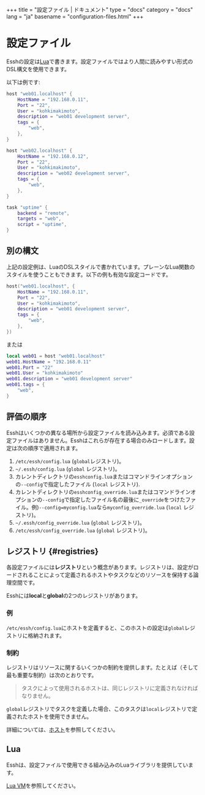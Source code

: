 +++
title = "設定ファイル | ドキュメント"
type = "docs"
category = "docs"
lang = "ja"
basename = "configuration-files.html"
+++

# 設定ファイル

Esshの設定は[Lua](https://www.lua.org/)で書きます。設定ファイルではより人間に読みやすい形式のDSL構文を使用できます。

以下は例です:

~~~lua
host "web01.localhost" {
    HostName = "192.168.0.11",
    Port = "22",
    User = "kohkimakimoto",
    description = "web01 development server",
    tags = {
        "web",
    },
}

host "web02.localhost" {
    HostName = "192.168.0.12",
    Port = "22",
    User = "kohkimakimoto",
    description = "web02 development server",
    tags = {
        "web",
    },
}

task "uptime" {
    backend = "remote",
    targets = "web",
    script = "uptime",
}
~~~

## 別の構文

上記の設定例は、LuaのDSLスタイルで書かれています。プレーンなLua関数のスタイルを使うこともできます。以下の例も有効な設定コードです。

~~~lua
host("web01.localhost", {
    HostName = "192.168.0.11",
    Port = "22",
    User = "kohkimakimoto",
    description = "web01 development server",
    tags = {
        "web",
    },
})
~~~

または

~~~lua
local web01 = host "web01.localhost"
web01.HostName = "192.168.0.11"
web01.Port = "22"
web01.User = "kohkimakimoto"
web01.description = "web01 development server"
web01.tags = {
    "web",
}
~~~

## 評価の順序

Esshはいくつかの異なる場所から設定ファイルを読み込みます。必須である設定ファイルはありません。Esshはこれらが存在する場合のみロードします。設定は次の順序で適用されます。

1. `/etc/essh/config.lua` (`global`レジストリ)。
1. `~/.essh/config.lua` (`global` レジストリ)。
1. カレントディレクトリの`esshconfig.lua`またはコマンドラインオプションの`--config`で指定したファイル (`local` レジストリ).
1. カレントディレクトリの`esshconfig_override.lua`またはコマンドラインオプションの`--config`で指定したファイル名の最後に`_override`をつけたファイル。例)`--config=myconfig.lua`なら`myconfig_override.lua` (`local` レジストリ)。
1. `~/.essh/config_override.lua` (`global` レジストリ)。
1. `/etc/essh/config_override.lua` (`global` レジストリ)。

## レジストリ {#registries}

各設定ファイルには**レジストリ**という概念があります。レジストリは、設定がロードされることによって定義されるホストやタスクなどのリソースを保持する論理空間です。

Esshには**local**と**global**の2つのレジストリがあります。

### 例

`/etc/essh/config.lua`にホストを定義すると、このホストの設定は`global`レジストリに格納されます。

### 制約

レジストリはリソースに関するいくつかの制約を提供します。たとえば（そして最も重要な制約）は次のとおりです。

> タスクによって使用されるホストは、同じレジストリに定義されなければなりません。

`global`レジストリでタスクを定義した場合、このタスクは`local`レジストリで定義されたホストを使用できません。

詳細については、[ホスト](hosts.html)を参照してください。

## Lua

Esshは、設定ファイルで使用できる組み込みのLuaライブラリを提供しています。

[Lua VM](lua-vm.html)を参照してください。
